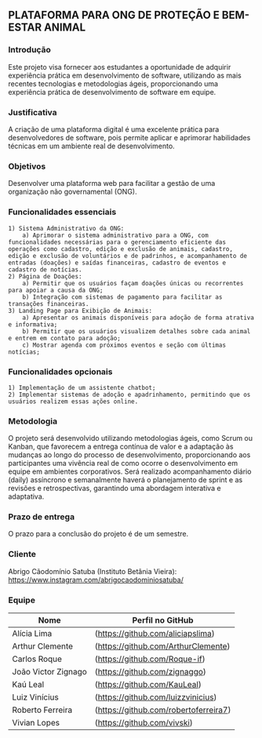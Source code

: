 ## PLATAFORMA PARA ONG DE PROTEÇÃO E BEM-ESTAR ANIMAL

### Introdução

Este projeto visa fornecer aos estudantes a oportunidade de adquirir experiência prática em desenvolvimento de software, utilizando as mais recentes tecnologias e metodologias ágeis, proporcionando uma experiência prática de desenvolvimento de software em equipe.

### Justificativa

A criação de uma plataforma digital é uma excelente prática para desenvolvedores de software, pois permite aplicar e aprimorar habilidades técnicas em um ambiente real de desenvolvimento.

### Objetivos

Desenvolver uma plataforma web para facilitar a gestão de uma organização não governamental (ONG).

### Funcionalidades essenciais

    1) Sistema Administrativo da ONG:
        a) Aprimorar o sistema administrativo para a ONG, com funcionalidades necessárias para o gerenciamento eficiente das operações como cadastro, edição e exclusão de animais, cadastro, edição e exclusão de voluntários e de padrinhos, e acompanhamento de entradas (doações) e saídas financeiras, cadastro de eventos e cadastro de notícias.
    2) Página de Doações:
        a) Permitir que os usuários façam doações únicas ou recorrentes para apoiar a causa da ONG;
        b) Integração com sistemas de pagamento para facilitar as transações financeiras.
    3) Landing Page para Exibição de Animais:
        a) Apresentar os animais disponíveis para adoção de forma atrativa e informativa;
        b) Permitir que os usuários visualizem detalhes sobre cada animal e entrem em contato para adoção;
        c) Mostrar agenda com próximos eventos e seção com últimas notícias;

### Funcionalidades opcionais

    1) Implementação de um assistente chatbot;
    2) Implementar sistemas de adoção e apadrinhamento, permitindo que os usuários realizem essas ações online.

### Metodologia

O projeto será desenvolvido utilizando metodologias ágeis, como Scrum ou Kanban, que favorecem a entrega contínua de valor e a adaptação às mudanças ao longo do processo de desenvolvimento, proporcionando aos participantes uma vivência real de como ocorre o desenvolvimento em equipe em ambientes corporativos. Será realizado acompanhamento diário (daily) assíncrono e semanalmente haverá o planejamento de sprint e as revisões e retrospectivas, garantindo uma abordagem interativa e adaptativa.

### Prazo de entrega

O prazo para a conclusão do projeto é de um semestre.

### Cliente

Abrigo Cãodomínio Satuba (Instituto Betânia Vieira): https://www.instagram.com/abrigocaodominiosatuba/

### Equipe

| Nome       | Perfil no GitHub             |
| ---------- | ---------------------------- | 
| Alícia Lima | (https://github.com/aliciapslima) |
| Arthur Clemente | (https://github.com/ArthurClemente) |
| Carlos Roque | (https://github.com/Roque-if) |
| João Victor Zignago | (https://github.com/zignaggo) |
| Kaú Leal   | (https://github.com/KauLeal) |
| Luiz Vinícius | (https://github.com/luizzvinicius) |
| Roberto Ferreira | (https://github.com/robertoferreira7) |
| Vivian Lopes | (https://github.com/vivski) |
